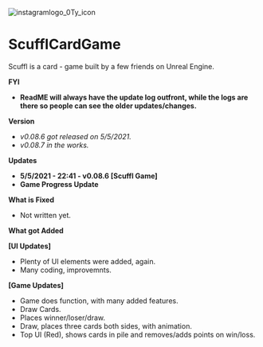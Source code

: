 ![instagramlogo_0Ty_icon](https://user-images.githubusercontent.com/83662366/117080672-5576e480-ad0c-11eb-889f-4f4b9618fa9c.png)
# ScufflCardGame
Scuffl is a card - game built by a few friends on Unreal Engine.

**FYI**
- **ReadME will always have the update log outfront, while the logs are there so people can see the older updates/changes.**

**Version**
- *v0.08.6 got released on 5/5/2021.*
- *v0.08.7 in the works.*

**Updates**
- **5/5/2021 - 22:41 - v0.08.6 [Scuffl Game]**
- **Game Progress Update**

**What is Fixed**
- Not written yet.

**What got Added**

**[UI Updates]** 
- Plenty of UI elements were added, again.
- Many coding, improvemnts.


**[Game Updates]** 
- Game does function, with many added features.
- Draw Cards.
- Places winner/loser/draw.
- Draw, places three cards both sides, with animation.
- Top UI (Red), shows cards in pile and removes/adds points on win/loss.

